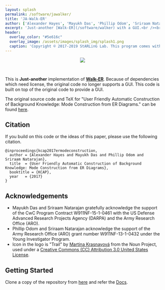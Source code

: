 ```yaml
---
layout: splash
permalink: /software/jawalker/
title: 'JA-Walk-ER'
author: ['Alexander Hayes', 'Mayukh Das', 'Phillip Odom', 'Sriraam Natarajan']
excerpt: 'Just-another [Walk-ER](/software/walker) with a GUI.<br /><br />{::nomarkdown}<iframe style="display: inline-block;" src="https://ghbtns.com/github-btn.html?user=starling-lab&repo=JA-Walk-ER&type=star&count=true&size=large" frameborder="0" width="120px" height="30px"></iframe> <iframe style="display: inline-block;" src="https://ghbtns.com/github-btn.html?user=starling-lab&repo=JA-Walk-ER&type=fork&count=true&size=large" frameborder="0" scrolling="0" width="158px" height="30px"></iframe><br><a href="https://ja-walk-er.readthedocs.io" class="btn btn--light-outline btn--large"><i class="fas fa-book"></i> Docs</a> <a href="https://github.com/starling-lab/JA-Walk-ER" class="btn btn--light-outline btn--large"><i class="fab fa-github"></i> View Source</a>{:/nomarkdown}'
header:
  overlay_color: "#5e616c"
  overlay_image: /assets/images/splash_img/splash1.png
  caption: 'Copyright © 2017-2019 StARLinG Lab. This program comes with absolutely no warranty. This is free software, available under the terms of the GPL-3.0.'
---
```



<p align="center">
	<img src="https://github.com/starling-lab/Walk-ER/raw/master/media/WalkERLogo.png">
</p>

<br>

This is **Just-another** implementation of [**Walk-ER**](/software/walker). Because of dependencies which need license, the original code no longer supports a GUI. This code is built on top of the original code to provide a GUI.

The original source code and TeX for "User Friendly Automatic Construction of Background Knowledge: Mode Construction from ER Diagrams." can be found [here](https://github.com/starling-lab/Walk-ER).



## Citation

If you build on this code or the ideas of this paper, please use the following citation.

    @inproceedings{kcap2017ermodeconstruction,
      author = {Alexander Hayes and Mayukh Das and Phillip Odom and Sriraam Natarajan},
      title  = {User Friendly Automatic Construction of Background Knowledge: Mode Construction from ER Diagrams},
      booktitle = {KCAP},
      year   = {2017}
    }


## Acknowledgements

* Mayukh Das and Sriraam Natarajan gratefully acknowledge the support of the CwC Program Contract W911NF-15-1-0461 with the US Defense Advanced Research Projects Agency (DARPA) and the Army Research Office (ARO).
* Phillip Odom and Sriraam Natarajan acknowledge the support of the Army Research Office (ARO) grant number W911NF-13-1-0432 under the Young Investigator Program.
* Icon in the logo is "Trail" by [Martina Krasnayová](https://thenounproject.com/bubblee.tinka/) from the Noun Project, used under a [Creative Commons (CC) Attribution 3.0 United States License](https://creativecommons.org/licenses/by/3.0/us/).

## Getting Started

Clone a copy of the repository from [here](https://github.com/starling-lab/JA-Walk-ER) and refer the [Docs](https://ja-walk-er.readthedocs.io).

[license]:https://github.com/starling-lab/Walk-ER/blob/master/LICENSE
[license img]:https://img.shields.io/github/license/starling-lab/Walk-ER.svg
